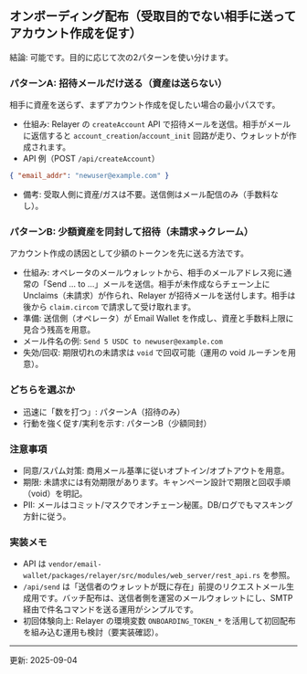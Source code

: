 ## オンボーディング配布（受取目的でない相手に送ってアカウント作成を促す）

結論: 可能です。目的に応じて次の2パターンを使い分けます。

### パターンA: 招待メールだけ送る（資産は送らない）
相手に資産を送らず、まずアカウント作成を促したい場合の最小パスです。

- 仕組み: Relayer の `createAccount` API で招待メールを送信。相手がメールに返信すると `account_creation`/`account_init` 回路が走り、ウォレットが作成されます。
- API 例（POST `/api/createAccount`）
```json
{ "email_addr": "newuser@example.com" }
```
- 備考: 受取人側に資産/ガスは不要。送信側はメール配信のみ（手数料なし）。

### パターンB: 少額資産を同封して招待（未請求→クレーム）
アカウント作成の誘因として少額のトークンを先に送る方法です。

- 仕組み: オペレータのメールウォレットから、相手のメールアドレス宛に通常の「Send … to …」メールを送信。相手が未作成ならチェーン上に Unclaims（未請求）が作られ、Relayer が招待メールを送付します。相手は後から `claim.circom` で請求して受け取れます。
- 準備: 送信側（オペレータ）が Email Wallet を作成し、資産と手数料上限に見合う残高を用意。
- メール件名の例: `Send 5 USDC to newuser@example.com`
- 失効/回収: 期限切れの未請求は `void` で回収可能（運用の void ルーチンを用意）。

### どちらを選ぶか
- 迅速に「数を打つ」: パターンA（招待のみ）
- 行動を強く促す/実利を示す: パターンB（少額同封）

### 注意事項
- 同意/スパム対策: 商用メール基準に従いオプトイン/オプトアウトを用意。
- 期限: 未請求には有効期限があります。キャンペーン設計で期限と回収手順（void）を明記。
- PII: メールはコミット/マスクでオンチェーン秘匿。DB/ログでもマスキング方針に従う。

### 実装メモ
- API は `vendor/email-wallet/packages/relayer/src/modules/web_server/rest_api.rs` を参照。
- `/api/send` は「送信者のウォレットが既に存在」前提のリクエストメール生成用です。バッチ配布は、送信者側を運営のメールウォレットにし、SMTP 経由で件名コマンドを送る運用がシンプルです。
- 初回体験向上: Relayer の環境変数 `ONBOARDING_TOKEN_*` を活用して初回配布を組み込む運用も検討（要実装確認）。

---
更新: 2025-09-04
